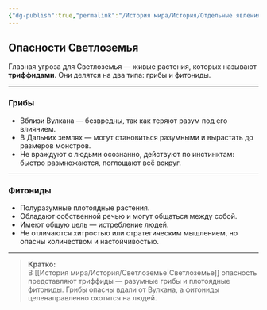 ```yaml
---
{"dg-publish":true,"permalink":"/История мира/История/Отдельные явления и события/Триффиды/","noteIcon":"","created":"2025-08-21T13:47:29.997+03:00","updated":"2025-09-24T18:38:16.297+03:00"}
---
```


## Опасности Светлоземья

Главная угроза для Светлоземья — живые растения, которых называют **триффидами**. Они делятся на два типа: грибы и фитониды.

---

### Грибы

- Вблизи Вулкана — безвредны, так как теряют разум под его влиянием.
- В Дальних землях — могут становиться разумными и вырастать до размеров монстров.
- Не враждуют с людьми осознанно, действуют по инстинктам: быстро размножаются, поглощают всё вокруг.

---

### Фитониды

- Полуразумные плотоядные растения.
- Обладают собственной речью и могут общаться между собой.
- Имеют общую цель — истребление людей.
- Не отличаются хитростью или стратегическим мышлением, но опасны количеством и настойчивостью.

---

> **Кратко:**  
> В [[История мира/История/Светлоземье\|Светлоземье]] опасность представляют триффиды — разумные грибы и плотоядные фитониды. Грибы опасны вдали от Вулкана, а фитониды целенаправленно охотятся на людей.

